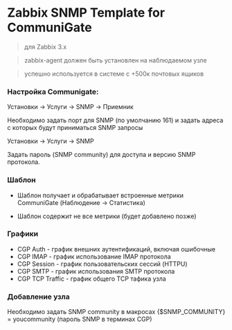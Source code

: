 # Zabbix SNMP Template for CommuniGate

> для Zabbix 3.x

> zabbix-agent должен быть установлен на наблюдаемом узле

> успешно используется в системе c +500к почтовых ящиков





### Настройка Communigate:

Установки -> Услуги -> SNMP -> Приемник

Необходимо задать порт для SNMP (по умолчанию 161) и задать адреса с которых будут приниматься  SNMP запросы

Установки -> Услуги -> SNMP

Задать пароль (SNMP community) для доступа и версию SNMP протокола.


### Шаблон
* Шаблон получает и обрабатывает встроенные метрики CommuniGate (Наблюдение -> Статистика)

* Шаблон содержит не все метрики (будет добавлено позже)

### Графики

* CGP Auth - график внешних аутентификаций, включая ошибочные
* CGP IMAP - график использование  IMAP протокола
* CGP Session - график пользовательских сессий (HTTPU)
* CGP SMTP - график использования  SMTP протокола
* CGP TCP Traffic - график общего TCP тафика узла

### Добавление узла

Необходимо задать SNMP community в макросах  {$SNMP_COMMUNITY} = youcommunity (пароль  SNMP в терминах CGP) 


